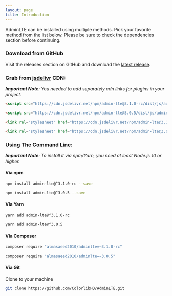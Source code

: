 ```yaml
---
layout: page
title: Introduction
---
```


AdminLTE can be installed using multiple methods. Pick your favorite method from the list below. Please be sure to check the dependencies section before continuing. 


### Download from GitHub

Visit the releases section on GitHub and download the [latest release](https://github.com/ColorlibHQ/AdminLTE/releases).


### Grab from [jsdelivr](https://github.com/ColorlibHQ/AdminLTE/releases/latest) CDN:

_**Important Note**: You needed to add separately cdn links for plugins in your project._

```html
<script src="https://cdn.jsdelivr.net/npm/admin-lte@3.1.0-rc/dist/js/adminlte.min.js"></script>
```
```html
<script src="https://cdn.jsdelivr.net/npm/admin-lte@3.0.5/dist/js/adminlte.min.js"></script>
```

```html
<link rel="stylesheet" href="https://cdn.jsdelivr.net/npm/admin-lte@3.1.0-rc/dist/css/adminlte.min.css">
```
```html
<link rel="stylesheet" href="https://cdn.jsdelivr.net/npm/admin-lte@3.0.5/dist/css/adminlte.min.css">
```

### Using The Command Line:
_**Important Note**: To install it via npm/Yarn, you need at least Node.js 10 or higher._

#### Via npm
```bash
npm install admin-lte@^3.1.0-rc --save
```
```bash
npm install admin-lte@^3.0.5 --save
```

#### Via Yarn
```bash
yarn add admin-lte@^3.1.0-rc
```
```bash
yarn add admin-lte@^3.0.5
```

#### Via Composer
```bash
composer require "almasaeed2010/adminlte=~3.1.0-rc"
```
```bash
composer require "almasaeed2010/adminlte=~3.0.5"
```

#### Via Git
Clone to your machine
```bash
git clone https://github.com/ColorlibHQ/AdminLTE.git
```
